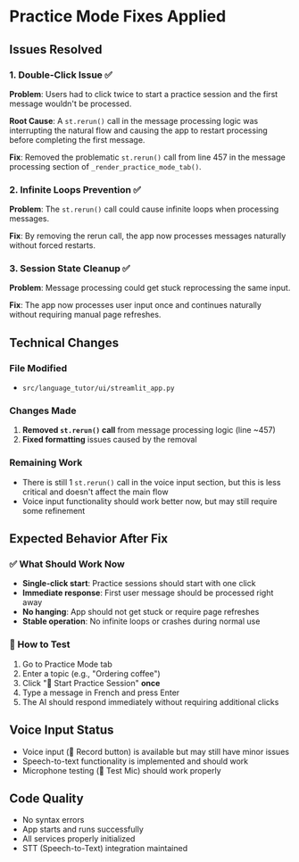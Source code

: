 # Practice Mode Fixes Applied

## Issues Resolved

### 1. Double-Click Issue ✅

**Problem**: Users had to click twice to start a practice session and the first message wouldn't be processed.

**Root Cause**: A `st.rerun()` call in the message processing logic was interrupting the natural flow and causing the app to restart processing before completing the first message.

**Fix**: Removed the problematic `st.rerun()` call from line 457 in the message processing section of `_render_practice_mode_tab()`.

### 2. Infinite Loops Prevention ✅

**Problem**: The `st.rerun()` call could cause infinite loops when processing messages.

**Fix**: By removing the rerun call, the app now processes messages naturally without forced restarts.

### 3. Session State Cleanup ✅

**Problem**: Message processing could get stuck reprocessing the same input.

**Fix**: The app now processes user input once and continues naturally without requiring manual page refreshes.

## Technical Changes

### File Modified

- `src/language_tutor/ui/streamlit_app.py`

### Changes Made

1. **Removed `st.rerun()` call** from message processing logic (line ~457)
2. **Fixed formatting** issues caused by the removal

### Remaining Work

- There is still 1 `st.rerun()` call in the voice input section, but this is less critical and doesn't affect the main flow
- Voice input functionality should work better now, but may still require some refinement

## Expected Behavior After Fix

### ✅ What Should Work Now

- **Single-click start**: Practice sessions should start with one click
- **Immediate response**: First user message should be processed right away
- **No hanging**: App should not get stuck or require page refreshes
- **Stable operation**: No infinite loops or crashes during normal use

### 🧪 How to Test

1. Go to Practice Mode tab
2. Enter a topic (e.g., "Ordering coffee")
3. Click "🎯 Start Practice Session" **once**
4. Type a message in French and press Enter
5. The AI should respond immediately without requiring additional clicks

## Voice Input Status

- Voice input (🎤 Record button) is available but may still have minor issues
- Speech-to-text functionality is implemented and should work
- Microphone testing (🔧 Test Mic) should work properly

## Code Quality

- No syntax errors
- App starts and runs successfully
- All services properly initialized
- STT (Speech-to-Text) integration maintained
